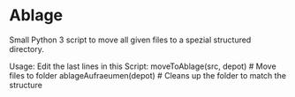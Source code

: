 # Ablage

Small Python 3 script to move all given files to a spezial structured directory.

Usage:
Edit the last lines in this Script:
moveToAblage(src, depot) # Move files to folder
ablageAufraeumen(depot) # Cleans up the folder to match the structure
